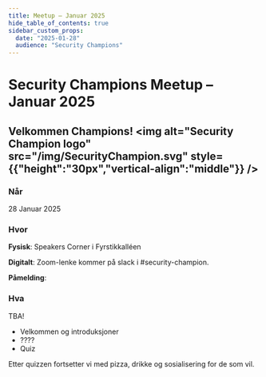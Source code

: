 ```yaml
---
title: Meetup – Januar 2025
hide_table_of_contents: true
sidebar_custom_props:
  date: "2025-01-28"
  audience: "Security Champions"
---
```


# Security Champions Meetup – Januar 2025

## Velkommen Champions! <img alt="Security Champion logo" src="/img/SecurityChampion.svg" style={{"height":"30px","vertical-align":"middle"}} />

### Når

28 Januar 2025

### Hvor

**Fysisk**: Speakers Corner i Fyrstikkalléen

**Digitalt**: Zoom-lenke kommer på slack i #security-champion.

**Påmelding**:

### Hva
TBA!

- Velkommen og introduksjoner
- ????
- Quiz

Etter quizzen fortsetter vi med pizza, drikke og sosialisering for de som vil.

